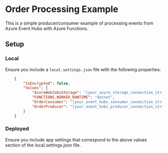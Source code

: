 # Order Processing Example
This is a simple producer/consumer example of processing events from Azure Event Hubs with Azure Functions.

## Setup
### Local
Ensure you include a `local.settings.json` file with the following properties:
```json
    {
        "IsEncrypted": false,
        "Values": {
            "AzureWebJobsStorage": "[your_azure_storage_connection_string]",
            "FUNCTIONS_WORKER_RUNTIME": "dotnet",
            "OrderConsumer": "[your_event_hubs_consumer_connection_string]",
            "OrderProducer": "[your_event_hubs_producer_connection_string]"
        }
    }
```
### Deployed
Ensure you include app settings that correspond to the above values section of the local.settings.json file.